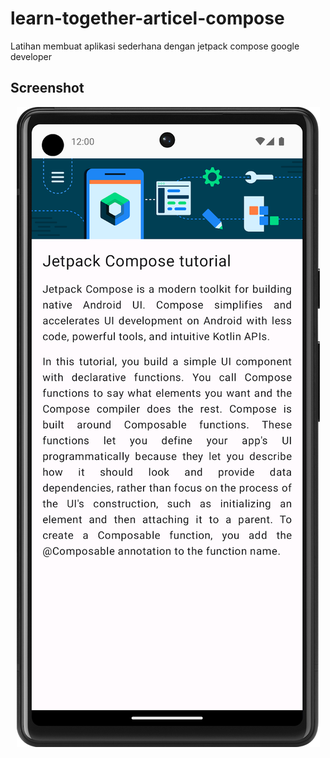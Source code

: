 # learn-together-articel-compose
Latihan membuat aplikasi sederhana dengan jetpack compose google developer

## Screenshot

<p align="center">
    <img src="./img/learn-together-dg.png" alt="app_image"/>
</p>